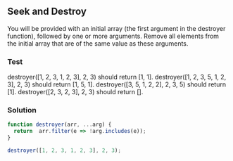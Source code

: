## Seek and Destroy 
You will be provided with an initial array (the first argument in the destroyer function), followed by one or more arguments. Remove all elements from the initial array that are of the same value as these arguments.

### Test 
destroyer([1, 2, 3, 1, 2, 3], 2, 3) should return [1, 1].
destroyer([1, 2, 3, 5, 1, 2, 3], 2, 3) should return [1, 5, 1].
destroyer([3, 5, 1, 2, 2], 2, 3, 5) should return [1].
destroyer([2, 3, 2, 3], 2, 3) should return [].

### Solution
```js
function destroyer(arr, ...arg) {  
  return  arr.filter(e => !arg.includes(e));
}

destroyer([1, 2, 3, 1, 2, 3], 2, 3);
```